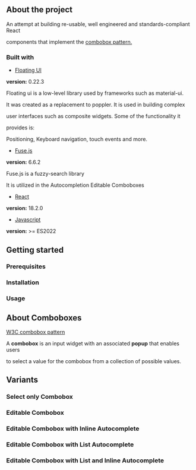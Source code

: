 ## About the project

An attempt at building re-usable, well engineered and standards-compliant React

components that implement the [combobox pattern.](#about-comboboxes)


### Built with

- [Floating UI](https://floating-ui.com)

**version:** 0.22.3

Floating ui is a low-level library used by frameworks such as material-ui.
    
It was created as a replacement to poppler. It is used in building complex
      
user interfaces such as composite widgets. Some of the functionality it
    
provides is:
    
Positioning, Keyboard navigation, touch events and more.

- [Fuse.js](https://fusejs.io)

**version:** 6.6.2

Fuse.js is a fuzzy-search library

It is utilized in the Autocompletion Editable Comboboxes
    
- [React](https://react.dev/)

**version:** 18.2.0
    
- [Javascript](https://tc39.es/ecma262/)

**version:** >= ES2022
    
## Getting started

### Prerequisites

### Installation

### Usage

## About Comboboxes

[W3C combobox pattern](https://www.w3.org/WAI/ARIA/apg/patterns/combobox/)

A **combobox** is an input widget with an associated **popup** that enables users

to select a value for the combobox from a collection of possible values.

## Variants

### Select only Combobox

### Editable Combobox

### Editable Combobox with Inline Autocomplete

### Editable Combobox with List Autocomplete

### Editable Combobox with List and Inline Autocomplete


